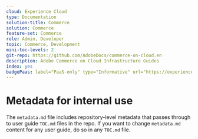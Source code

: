 ```yaml
---
cloud: Experience Cloud
type: Documentation
solution-title: Commerce
solution: Commerce
feature-set: Commerce
role: Admin, Developer
topic: Commerce, Development
mini-toc-levels: 2
git-repo: https://github.com/AdobeDocs/commerce-on-cloud.en
description: Adobe Commerce on Cloud Infrastructure Guides
index: yes
badgePaas: label="PaaS-only" type="Informative" url="https://experienceleague.adobe.com/en/docs/commerce" tooltip="Applies to Adobe Commerce on Cloud projects only (Adobe-managed PaaS infrastructure)."
---
```


# Metadata for internal use

The `metadata.md` file includes repository-level metadata that passes through to user guide `TOC.md` files in the repo. If you want to change `metadata.md` content for any user guide, do so in any `TOC.md` file.
